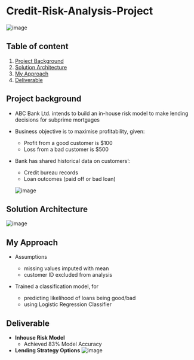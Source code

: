 # Credit-Risk-Analysis-Project
![image](https://github.com/user-attachments/assets/5743b560-9b7c-4a39-997f-381fe88a6228)


## Table of content

1. [Project Background](#Project-background)
2. [Solution Architecture](#Solution-Architecture)
3. [My Approach](#My-Approach)
4. [Deliverable](#Deliverable)


## Project background
- ABC Bank Ltd. intends to build an in-house risk model to make lending decisions for subprime mortgages
  
- Business objective is to maximise profitability, given:
  - Profit from a good customer is $100
  - Loss from a bad customer is $500

- Bank has shared historical data on customers’:
  - Credit bureau records
  - Loan outcomes (paid off or bad loan)

  ![image](https://github.com/user-attachments/assets/16499bfd-1576-4144-b195-590ca816d814)

## Solution Architecture
![image](https://github.com/user-attachments/assets/cc091e0e-3be6-4372-b2ab-c2b9907a1e4e)

## My Approach
- Assumptions
  - missing values imputed with mean
  - customer ID excluded from analysis

- Trained a classification model, for
  - predicting likelihood of loans being good/bad
  - using Logistic Regression Classifier

## Deliverable
- **Inhouse Risk Model**
  - Achieved 83% Model Accuracy
- **Lending Strategy Options**
![image](https://github.com/user-attachments/assets/ff1a5221-d36a-4483-8232-c4af50c19a3d)

